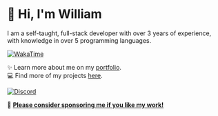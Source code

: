 # 👋 Hi, I'm William
I am a self-taught, full-stack developer with over 3 years of experience, with knowledge in over 5 programming languages.

[![WakaTime](https://wakatime.com/badge/user/817e29c1-e1ac-4adc-936b-37bfa447c165.svg)](https://wakatime.com/@wh)

✨️ Learn more about me on my [portfolio](https://williamharrison.dev).
<br>
💻 Find more of my projects [here](https://github.com/wdhdev).

[![Discord](https://lanyard.cnrad.dev/api/853158265466257448)](https://discord.com/users/853158265466257448)

💖 [**Please consider sponsoring me if you like my work!**](https://github.com/sponsors/WilliamDavidHarrison)
